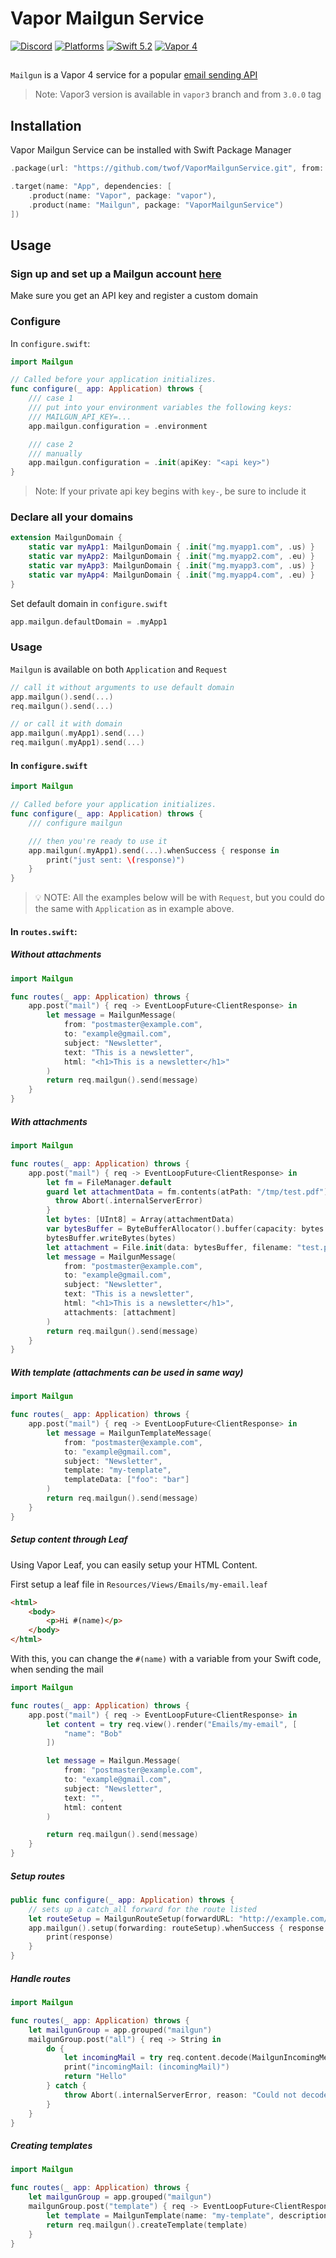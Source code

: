 # Vapor Mailgun Service

[![Discord](https://img.shields.io/badge/join-discord-745EAF.svg?style=flat)](https://vapor.team)
[![Platforms](https://img.shields.io/badge/platforms-macOS%2010.15%20|%20Ubuntu%2016.04%20LTS-ff0000.svg?style=flat)](http://cocoapods.org/pods/FASwift)
[![Swift 5.2](https://img.shields.io/badge/swift-5.2-orange.svg?style=flat)](http://swift.org)
[![Vapor 4](https://img.shields.io/badge/vapor-4.0-blue.svg?style=flat)](https://vapor.codes)

##

`Mailgun` is a Vapor 4 service for a popular [email sending API](https://www.mailgun.com/)
> Note: Vapor3 version is available in `vapor3` branch and from `3.0.0` tag


## Installation
Vapor Mailgun Service can be installed with Swift Package Manager

```swift
.package(url: "https://github.com/twof/VaporMailgunService.git", from: "4.0.0")

.target(name: "App", dependencies: [
    .product(name: "Vapor", package: "vapor"),
    .product(name: "Mailgun", package: "VaporMailgunService")
])
```

## Usage

### Sign up and set up a Mailgun account [here](https://www.mailgun.com/)
Make sure you get an API key and register a custom domain

### Configure

In `configure.swift`:

```swift
import Mailgun

// Called before your application initializes.
func configure(_ app: Application) throws {
    /// case 1
    /// put into your environment variables the following keys:
    /// MAILGUN_API_KEY=...
    app.mailgun.configuration = .environment

    /// case 2
    /// manually
    app.mailgun.configuration = .init(apiKey: "<api key>")
}
```

> Note: If your private api key begins with `key-`, be sure to include it

### Declare all your domains

```swift
extension MailgunDomain {
    static var myApp1: MailgunDomain { .init("mg.myapp1.com", .us) }
    static var myApp2: MailgunDomain { .init("mg.myapp2.com", .eu) }
    static var myApp3: MailgunDomain { .init("mg.myapp3.com", .us) }
    static var myApp4: MailgunDomain { .init("mg.myapp4.com", .eu) }
}
```

Set default domain in `configure.swift`

```swift
app.mailgun.defaultDomain = .myApp1
```

### Usage

`Mailgun` is available on both `Application` and `Request`

```swift
// call it without arguments to use default domain
app.mailgun().send(...)
req.mailgun().send(...)

// or call it with domain
app.mailgun(.myApp1).send(...)
req.mailgun(.myApp1).send(...)
```

#### In `configure.swift`

```swift
import Mailgun

// Called before your application initializes.
func configure(_ app: Application) throws {
    /// configure mailgun

    /// then you're ready to use it
    app.mailgun(.myApp1).send(...).whenSuccess { response in
        print("just sent: \(response)")
    }
}
```

> 💡 NOTE: All the examples below will be with `Request`, but you could do the same with `Application` as in example above.

#### In `routes.swift`:

##### Without attachments

```swift
import Mailgun

func routes(_ app: Application) throws {
    app.post("mail") { req -> EventLoopFuture<ClientResponse> in
        let message = MailgunMessage(
            from: "postmaster@example.com",
            to: "example@gmail.com",
            subject: "Newsletter",
            text: "This is a newsletter",
            html: "<h1>This is a newsletter</h1>"
        )
        return req.mailgun().send(message)
    }
}
```

##### With attachments

```swift
import Mailgun

func routes(_ app: Application) throws {
    app.post("mail") { req -> EventLoopFuture<ClientResponse> in
        let fm = FileManager.default
        guard let attachmentData = fm.contents(atPath: "/tmp/test.pdf") else {
          throw Abort(.internalServerError)
        }
        let bytes: [UInt8] = Array(attachmentData)
        var bytesBuffer = ByteBufferAllocator().buffer(capacity: bytes.count)
        bytesBuffer.writeBytes(bytes)
        let attachment = File.init(data: bytesBuffer, filename: "test.pdf")
        let message = MailgunMessage(
            from: "postmaster@example.com",
            to: "example@gmail.com",
            subject: "Newsletter",
            text: "This is a newsletter",
            html: "<h1>This is a newsletter</h1>",
            attachments: [attachment]
        )
        return req.mailgun().send(message)
    }
}
```

##### With template (attachments can be used in same way)

```swift
import Mailgun

func routes(_ app: Application) throws {
    app.post("mail") { req -> EventLoopFuture<ClientResponse> in
        let message = MailgunTemplateMessage(
            from: "postmaster@example.com",
            to: "example@gmail.com",
            subject: "Newsletter",
            template: "my-template",
            templateData: ["foo": "bar"]
        )
        return req.mailgun().send(message)
    }
}
```

##### Setup content through Leaf

Using Vapor Leaf, you can easily setup your HTML Content.

First setup a leaf file in `Resources/Views/Emails/my-email.leaf`

```html
<html>
    <body>
        <p>Hi #(name)</p>
    </body>
</html>
```

With this, you can change the `#(name)` with a variable from your Swift code, when sending the mail

```swift
import Mailgun

func routes(_ app: Application) throws {
    app.post("mail") { req -> EventLoopFuture<ClientResponse> in
        let content = try req.view().render("Emails/my-email", [
            "name": "Bob"
        ])

        let message = Mailgun.Message(
            from: "postmaster@example.com",
            to: "example@gmail.com",
            subject: "Newsletter",
            text: "",
            html: content
        )

        return req.mailgun().send(message)
    }
}
```

##### Setup routes

```swift
public func configure(_ app: Application) throws {
    // sets up a catch_all forward for the route listed
    let routeSetup = MailgunRouteSetup(forwardURL: "http://example.com/mailgun/all", description: "A route for all emails")
    app.mailgun().setup(forwarding: routeSetup).whenSuccess { response in
        print(response)
    }
}
```

##### Handle routes

```swift
import Mailgun

func routes(_ app: Application) throws {
    let mailgunGroup = app.grouped("mailgun")
    mailgunGroup.post("all") { req -> String in
        do {
            let incomingMail = try req.content.decode(MailgunIncomingMessage.self)
            print("incomingMail: (incomingMail)")
            return "Hello"
        } catch {
            throw Abort(.internalServerError, reason: "Could not decode incoming message")
        }
    }
}
```

##### Creating templates

```swift
import Mailgun

func routes(_ app: Application) throws {
    let mailgunGroup = app.grouped("mailgun")
    mailgunGroup.post("template") { req -> EventLoopFuture<ClientResponse> in
        let template = MailgunTemplate(name: "my-template", description: "api created :)", template: "<h1>Hello {{ name }}</h1>")
        return req.mailgun().createTemplate(template)
    }
}
```
